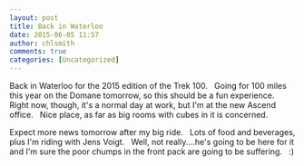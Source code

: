 ```yaml
---
layout: post
title: Back in Waterloo
date: 2015-06-05 11:57
author: chlsmith
comments: true
categories: [Uncategorized]
---
```

Back in Waterloo for the 2015 edition of the Trek 100.   Going for 100 miles this year on the Domane tomorrow, so this should be a fun experience.   Right now, though, it's a normal day at work, but I'm at the new Ascend office.   Nice place, as far as big rooms with cubes in it is concerned.

Expect more news tomorrow after my big ride.   Lots of food and beverages, plus I'm riding with Jens Voigt.   Well, not really....he's going to be here for it and I'm sure the poor chumps in the front pack are going to be suffering.   :)
